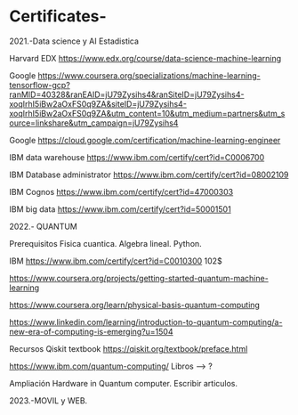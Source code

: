 # Certificates-
2021.-Data science y AI
Estadistica 

Harvard EDX https://www.edx.org/course/data-science-machine-learning

Google https://www.coursera.org/specializations/machine-learning-tensorflow-gcp?ranMID=40328&ranEAID=jU79Zysihs4&ranSiteID=jU79Zysihs4-xoqIrhI5iBw2aOxFS0q9ZA&siteID=jU79Zysihs4-xoqIrhI5iBw2aOxFS0q9ZA&utm_content=10&utm_medium=partners&utm_source=linkshare&utm_campaign=jU79Zysihs4

Google https://cloud.google.com/certification/machine-learning-engineer

IBM data warehouse https://www.ibm.com/certify/cert?id=C0006700

IBM Database administrator https://www.ibm.com/certify/cert?id=08002109

IBM Cognos https://www.ibm.com/certify/cert?id=47000303

IBM big data https://www.ibm.com/certify/cert?id=50001501


2022.- QUANTUM 

Prerequisitos 
Fisica cuantica. 
Algebra lineal. 
Python. 

IBM https://www.ibm.com/certify/cert?id=C0010300  102$

https://www.coursera.org/projects/getting-started-quantum-machine-learning

https://www.coursera.org/learn/physical-basis-quantum-computing

https://www.linkedin.com/learning/introduction-to-quantum-computing/a-new-era-of-computing-is-emerging?u=1504

Recursos
Qiskit textbook https://qiskit.org/textbook/preface.html

https://www.ibm.com/quantum-computing/
Libros --> ? 

Ampliación 
Hardware in Quantum computer. 
Escribir articulos. 

2023.-MOVIL y WEB. 
